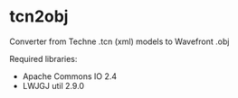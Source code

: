 # tcn2obj
Converter from Techne .tcn (xml) models to Wavefront .obj

Required libraries:
 - Apache Commons IO 2.4
 - LWJGJ util 2.9.0